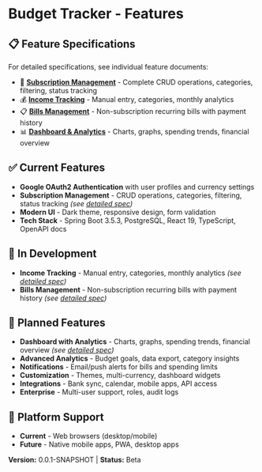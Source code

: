 # Budget Tracker - Features

## 📋 Feature Specifications
For detailed specifications, see individual feature documents:

- 📱 **[Subscription Management](./subscriptions.md)** - Complete CRUD operations, categories, filtering, status tracking
- 💰 **[Income Tracking](./income-tracking.md)** - Manual entry, categories, monthly analytics  
- 📋 **[Bills Management](./bills-management.md)** - Non-subscription recurring bills with payment history
- 📊 **[Dashboard & Analytics](./dashboard-analytics.md)** - Charts, graphs, spending trends, financial overview

## ✅ Current Features
- **Google OAuth2 Authentication** with user profiles and currency settings
- **Subscription Management** - CRUD operations, categories, filtering, status tracking *(see [detailed spec](./subscriptions.md))*
- **Modern UI** - Dark theme, responsive design, form validation
- **Tech Stack** - Spring Boot 3.5.3, PostgreSQL, React 19, TypeScript, OpenAPI docs

## 🚧 In Development
- **Income Tracking** - Manual entry, categories, monthly analytics *(see [detailed spec](./income-tracking.md))*
- **Bills Management** - Non-subscription recurring bills with payment history *(see [detailed spec](./bills-management.md))*

## 🎯 Planned Features
- **Dashboard with Analytics** - Charts, graphs, spending trends, financial overview *(see [detailed spec](./dashboard-analytics.md))*
- **Advanced Analytics** - Budget goals, data export, category insights
- **Notifications** - Email/push alerts for bills and spending limits
- **Customization** - Themes, multi-currency, dashboard widgets
- **Integrations** - Bank sync, calendar, mobile apps, API access
- **Enterprise** - Multi-user support, roles, audit logs

## 📱 Platform Support
- **Current** - Web browsers (desktop/mobile)
- **Future** - Native mobile apps, PWA, desktop apps

**Version:** 0.0.1-SNAPSHOT | **Status:** Beta